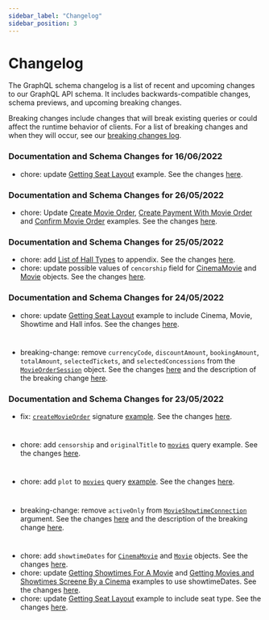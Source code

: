 ```yaml
---
sidebar_label: "Changelog"
sidebar_position: 3
---
```


# Changelog

The GraphQL schema changelog is a list of recent and upcoming changes to our GraphQL API schema. It includes backwards-compatible changes, schema previews, and upcoming breaking changes.

Breaking changes include changes that will break existing queries or could affect the runtime behavior of clients. For a list of breaking changes and when they will occur, see our [breaking changes log](/docs/overview/breaking_changes).

### Documentation and Schema Changes for 16/06/2022
- chore: update [Getting Seat Layout](/docs/guides/example#creating-movieordersession-to-get-seat-layout) example. See the changes [here](https://github.com/wetix/openapi-doc/commit/0e97fe50645268147ed1b2f9b933096ef3428abb).

### Documentation and Schema Changes for 26/05/2022
- chore: Update [Create Movie Order](/docs/guides/example#create-movie-order), [Create Payment With Movie Order](/docs/guides/example#create-payment-with-movie-order) and [Confirm Movie Order](/docs/guides/example#confirm-movie-order) examples. See the changes [here](https://github.com/wetix/openapi-doc/commit/a4f3e98ccdfb455f6c0725a1a70665dc6961a3e0).

### Documentation and Schema Changes for 25/05/2022
- chore: add [List of Hall Types](/docs/guides/appendix#list-of-hall-types) to appendix. See the changes [here](https://github.com/wetix/openapi-doc/pull/70/commits/356599ae375c2ad94c013ac9b09db28dd23d7396).
- chore: update possible values of `cencorship` field for [CinemaMovie](/docs/graphql/objects#cinemamovie) and [Movie](/docs/graphql/objects#movie) objects. See the changes [here](https://github.com/wetix/openapi-doc/pull/70/commits/d0026a1f08be3205a993f253a584d87709b287f9).

### Documentation and Schema Changes for 24/05/2022
- chore: update [Getting Seat Layout](/docs/guides/example#getting-seat-layout) example to include Cinema, Movie, Showtime and Hall infos. See the changes [here](https://github.com/wetix/openapi-doc/commit/3595540b9eb422ea18de354ef033bdd93b1d0c5c).
#
- breaking-change: remove `currencyCode`, `discountAmount`, `bookingAmount`, `totalAmount`, `selectedTickets`, and `selectedConcessions` from the [`MovieOrderSession`](/docs/graphql/objects#movieordersession) object. See the changes [here](https://github.com/wetix/openapi-doc/commit/56e4ee7707115660422bd8f6d22a65710a88989d) and the description of the breaking change [here](/docs/overview/breaking_changes#breaking-changes-for-24052022).


### Documentation and Schema Changes for 23/05/2022
- fix: [`createMovieOrder`](/docs/graphql/mutations#createmovieorder) signature [example](/docs/guides/example#create-movie-order). See the changes [here](https://github.com/wetix/openapi-doc/pull/67/commits/6aae48e91f190e855598c54fff23ae0462725555).
#
- chore: add `censorship` and `originalTitle` to [`movies`](/docs/graphql/queries#movies) query example. See the changes [here](https://github.com/wetix/openapi-doc/pull/67/commits/9515e8e6dbd029b6bbef55db349bb54371f9d1f5).
#
- chore: add `plot` to [`movies`](/docs/graphql/queries#movies) query [example](/docs/guides/example#getting-now-showing-and-coming-soon-movies). See the changes [here](https://github.com/wetix/openapi-doc/pull/67/commits/6722e37d6a16b9374f800390758348c570419966).
#
- breaking-change: remove `activeOnly` from [`MovieShowtimeConnection`](/docs/graphql/objects#movieshowtimeconnection) argument. See the changes [here](https://github.com/wetix/openapi-doc/pull/67/commits/32a343b6a4524605f7789538c7af1a58ed5fe0fe) and the description of the breaking change [here](/docs/overview/breaking_changes#breaking-changes-for-23052022).
#
- chore: add `showtimeDates` for [`CinemaMovie`](/docs/graphql/objects#cinemamovie) and [`Movie`](/docs/graphql/objects#movie) objects. See the changes [here](https://github.com/wetix/openapi-doc/commit/fd27b8e02526f26a61bb5cf5854d1056222a1647).
- chore: update [Getting Showtimes For A Movie](/docs/guides/example#getting-showtimes-for-a-movie) and [Getting Movies and Showtimes Screene By a Cinema](/docs/guides/example#getting-movies-and-showtimes-screened-by-a-cinema) examples to use showtimeDates. See the changes [here](https://github.com/wetix/openapi-doc/commit/307f5f8fde4a929d51278bb2b5d0a5f39461bb22).
- chore: update [Getting Seat Layout](/docs/guides/example#getting-seat-layout) example to include seat type. See the changes [here](https://github.com/wetix/openapi-doc/pull/68/commits/c81d5a74fad16c311c641ea5bd6cebb972cb3031).


